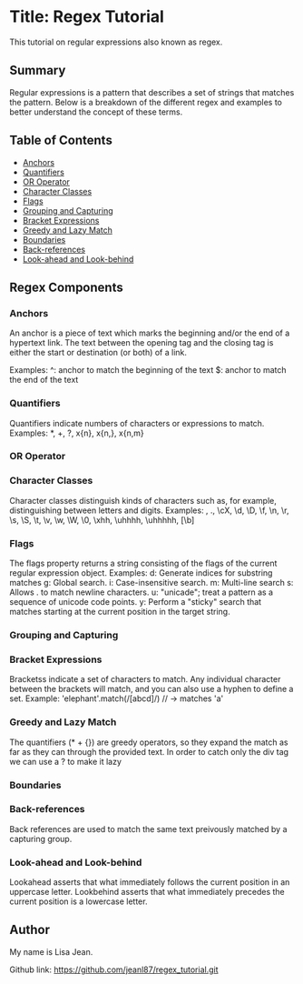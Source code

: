 # Title: Regex Tutorial

This tutorial on regular expressions also known as regex.

## Summary

Regular expressions is a pattern that describes a set of strings that matches the pattern. Below is a breakdown of the different regex and examples to better understand the concept of these terms.

## Table of Contents

- [Anchors](#anchors)
- [Quantifiers](#quantifiers)
- [OR Operator](#or-operator)
- [Character Classes](#character-classes)
- [Flags](#flags)
- [Grouping and Capturing](#grouping-and-capturing)
- [Bracket Expressions](#bracket-expressions)
- [Greedy and Lazy Match](#greedy-and-lazy-match)
- [Boundaries](#boundaries)
- [Back-references](#back-references)
- [Look-ahead and Look-behind](#look-ahead-and-look-behind)

## Regex Components

### Anchors

An anchor is a piece of text which marks the beginning and/or the end of a hypertext link. The text between the opening tag and the closing tag is either the start or destination (or both) of a link.

Examples: ^: anchor to match the beginning of the text
 $: anchor to match the end of the text

### Quantifiers

Quantifiers indicate numbers of characters or expressions to match.
Examples: \*, +, ?, x{n}, x{n,}, x{n,m}

### OR Operator

### Character Classes

Character classes distinguish kinds of characters such as, for example, distinguishing between letters and digits.
Examples: \, ., \cX, \d, \D, \f, \n, \r, \s, \S, \t, \v, \w, \W, \0, \xhh, \uhhhh, \uhhhhh, [\b]

### Flags

The flags property returns a string consisting of the flags of the current regular expression object.
Examples:
d: Generate indices for substring matches
g: Global search.
i: Case-insensitive search.
m: Multi-line search
s: Allows . to match newline characters.
u: "unicade"; treat a pattern as a sequence of unicode code points.
y: Perform a "sticky" search that matches starting at the current position in the target string.

### Grouping and Capturing

### Bracket Expressions

Bracketss indicate a set of characters to match. Any individual character between the brackets will match, and you can also use a hyphen to define a set.
Example: 'elephant'.match(/[abcd]/) // -> matches 'a'

### Greedy and Lazy Match

The quantifiers (\* + {}) are greedy operators, so they expand the match as far as they can through the provided text.
In order to catch only the div tag we can use a ? to make it lazy

### Boundaries

### Back-references

Back references are used to match the same text preivously matched by a capturing group.

### Look-ahead and Look-behind

Lookahead asserts that what immediately follows the current position in an uppercase letter. Lookbehind asserts that what immediately precedes the current position is a lowercase letter.

## Author

My name is Lisa Jean.

Github link: https://github.com/jeanl87/regex_tutorial.git
